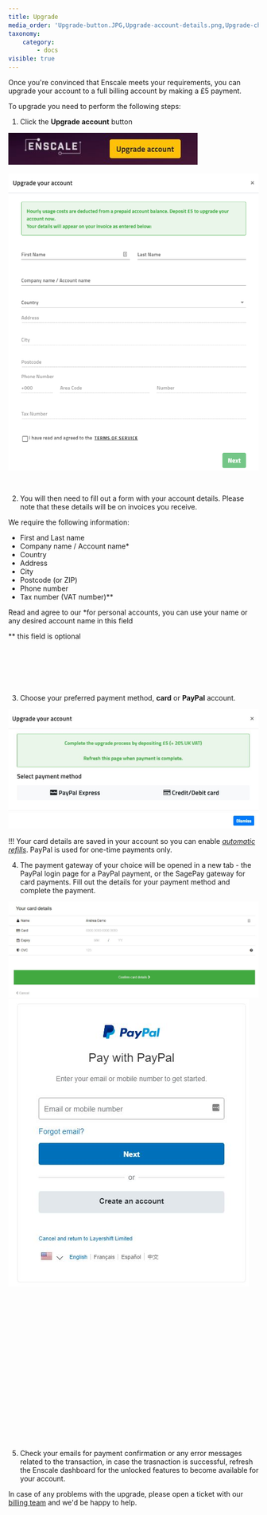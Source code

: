 ```yaml
---
title: Upgrade
media_order: 'Upgrade-button.JPG,Upgrade-account-details.png,Upgrade-choose-payment-method.JPG,Payment-sagepay.JPG,Payment-paypal.JPG'
taxonomy:
    category:
        - docs
visible: true
---
```


Once you're convinced that Enscale meets your requirements, you can upgrade your account to a full billing account by making a £5 payment.

To upgrade you need to perform the following steps:

1. Click the **Upgrade account** button 

![](Upgrade-button.JPG)


![image alt=float-right](Upgrade-account-details.png?cropResize=500,900)

&nbsp;

2. You will then need to fill out a form with your account details. Please note that these details will be on invoices you receive. 

We require the following information:

* First and Last name
* Company name / Account name*  
* Country
* Address
* City 
* Postcode (or ZIP)
* Phone number
* Tax number (VAT number)**

Read and agree to our 
\*for personal accounts, you can use your name or any desired account name in this field

\** this field is optional

&nbsp;

&nbsp;

&nbsp;

3. Choose your preferred payment method, **card** or **PayPal** account.

![](Upgrade-choose-payment-method.JPG)

!!! Your card details are saved in your account so you can enable [*automatic refills*](/account-and-billing/payments/automatic-refills). PayPal is used for one-time payments only.

4. The payment gateway of your choice will be opened in a new tab - the PayPal login page for a PayPal payment, or the SagePay gateway for card payments. Fill out the details for your payment method and complete the payment.

![alt=float-right](Payment-sagepay.JPG?cropResize=700,500) ![alt=float-left](Payment-paypal.JPG?cropResize=400,600)


&nbsp;

&nbsp;

&nbsp;

&nbsp;

&nbsp;

&nbsp;

&nbsp;

&nbsp;

&nbsp;

&nbsp;

5. Check your emails for payment confirmation or any error messages related to the transaction, in case the trasnaction is successful, refresh the Enscale dashboard for the unlocked features to become available for your account.

In case of any problems with the upgrade, please open a ticket with our [billing team](mailto:billing@enscale.com) and we'd be happy to help.
